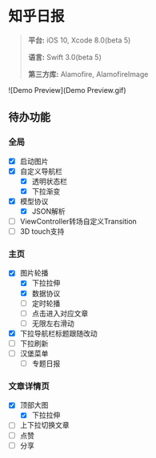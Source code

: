 # 知乎日报
> **平台:** iOS 10, Xcode 8.0(beta 5)
>
> **语言:** Swift 3.0(beta 5)
>
> **第三方库:** Alamofire, AlamofireImage

![Demo Preview](Demo Preview.gif)

## 待办功能
### 全局
- [x] 启动图片
- [x] 自定义导航栏
    - [x] 透明状态栏
    - [x] 下拉渐变
- [x] 模型协议
    - [x] JSON解析
- [ ] ViewController转场自定义Transition
- [ ] 3D touch支持

### 主页
- [x] 图片轮播
    - [x] 下拉拉伸
    - [x] 数据协议
    - [ ] 定时轮播
    - [ ] 点击进入对应文章
    - [ ] 无限左右滑动
- [x] 下拉导航栏标题跟随改动
- [ ] 下拉刷新
- [ ] 汉堡菜单
    - [ ] 专题日报

### 文章详情页
- [x] 顶部大图
    - [x] 下拉拉伸
- [ ] 上下拉切换文章
- [ ] 点赞
- [ ] 分享
